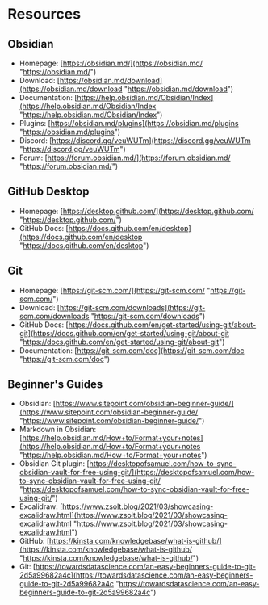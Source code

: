 # Resources
## Obsidian
- Homepage: [https://obsidian.md/](https://obsidian.md/ "https://obsidian.md/") 
- Download: [https://obsidian.md/download](https://obsidian.md/download "https://obsidian.md/download") 
- Documentation: [https://help.obsidian.md/Obsidian/Index](https://help.obsidian.md/Obsidian/Index "https://help.obsidian.md/Obsidian/Index") 
- Plugins: [https://obsidian.md/plugins](https://obsidian.md/plugins "https://obsidian.md/plugins") 
- Discord: [https://discord.gg/veuWUTm](https://discord.gg/veuWUTm "https://discord.gg/veuWUTm") 
- Forum: [https://forum.obsidian.md/](https://forum.obsidian.md/ "https://forum.obsidian.md/")

## GitHub Desktop
- Homepage: [https://desktop.github.com/](https://desktop.github.com/ "https://desktop.github.com/") 
- GitHub Docs: [https://docs.github.com/en/desktop](https://docs.github.com/en/desktop "https://docs.github.com/en/desktop") 

## Git
- Homepage: [https://git-scm.com/](https://git-scm.com/ "https://git-scm.com/") 
- Download: [https://git-scm.com/downloads](https://git-scm.com/downloads "https://git-scm.com/downloads") 
- GitHub Docs: [https://docs.github.com/en/get-started/using-git/about-git](https://docs.github.com/en/get-started/using-git/about-git "https://docs.github.com/en/get-started/using-git/about-git") 
- Documentation: [https://git-scm.com/doc](https://git-scm.com/doc "https://git-scm.com/doc") 

## Beginner's Guides
- Obsidian: [https://www.sitepoint.com/obsidian-beginner-guide/](https://www.sitepoint.com/obsidian-beginner-guide/ "https://www.sitepoint.com/obsidian-beginner-guide/") 
- Markdown in Obsidian: [https://help.obsidian.md/How+to/Format+your+notes](https://help.obsidian.md/How+to/Format+your+notes "https://help.obsidian.md/How+to/Format+your+notes") 
- Obsidian Git plugin: [https://desktopofsamuel.com/how-to-sync-obsidian-vault-for-free-using-git/](https://desktopofsamuel.com/how-to-sync-obsidian-vault-for-free-using-git/ "https://desktopofsamuel.com/how-to-sync-obsidian-vault-for-free-using-git/") 
- Excalidraw: [https://www.zsolt.blog/2021/03/showcasing-excalidraw.html](https://www.zsolt.blog/2021/03/showcasing-excalidraw.html "https://www.zsolt.blog/2021/03/showcasing-excalidraw.html") 
- GitHub: [https://kinsta.com/knowledgebase/what-is-github/](https://kinsta.com/knowledgebase/what-is-github/ "https://kinsta.com/knowledgebase/what-is-github/") 
- Git: [https://towardsdatascience.com/an-easy-beginners-guide-to-git-2d5a99682a4c](https://towardsdatascience.com/an-easy-beginners-guide-to-git-2d5a99682a4c "https://towardsdatascience.com/an-easy-beginners-guide-to-git-2d5a99682a4c")
